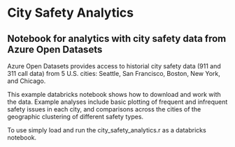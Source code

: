 # City Safety Analytics
## Notebook for analytics with city safety data from Azure Open Datasets

Azure Open Datasets provides access to historial city safety data (911 and 311 call data) from 5 U.S. cities: Seattle, San Francisco, Boston, New York, and Chicago. 

This example databricks notebook shows how to download and work with the data. Example analyses include basic plotting of frequent and infrequent safety issues in each city, and comparisons across the cities of the geographic clustering of different safety types.

To use simply load and run the city_safety_analytics.r as a databricks notebook.
